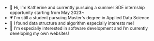 - 👋 Hi, I’m Katherine and currently pursuing a summer SDE internship opportunity starting from May 2023~
- :heartpulse: I'm still a student pursuing Master's degree in Applied Data Science
- 👀 I found data structure and algorithm especially interests me!
- 🌱 I'm especially interested in software development and I’m currently developing my own websites!

<!---
xzhang1998/xzhang1998 is a ✨ special ✨ repository because its `README.md` (this file) appears on your GitHub profile.
You can click the Preview link to take a look at your changes.
--->
